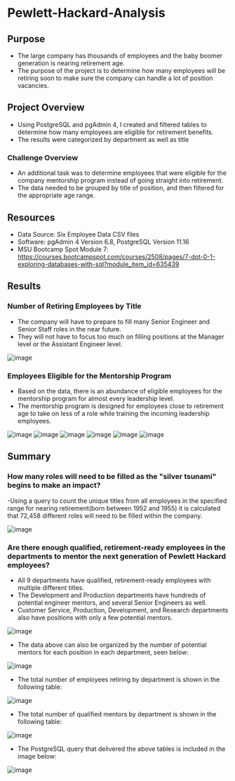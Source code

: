 # Pewlett-Hackard-Analysis

## Purpose
- The large company has thousands of employees and the baby boomer generation is nearing retirement age. 
- The purpose of the project is to determine how many employees will be retiring soon to make sure the company can handle a lot of position vacancies. 

## Project Overview
- Using PostgreSQL and pgAdmin 4, I created and filtered tables to determine how many employees are eligible for retirement benefits.
- The results were categorized by department as well as title


### Challenge Overview
- An additional task was to determine employees that were eligible for the company mentorship program instead of going straight into retirement. 
- The data needed to be grouped by title of position, and then filtered for the appropriate age range. 


## Resources
- Data Source: Six Employee Data CSV files
- Software: pgAdmin 4 Version 6.8, PostgreSQL Version 11.16
- MSU Bootcamp Spot Module 7: https://courses.bootcampspot.com/courses/2508/pages/7-dot-0-1-exploring-databases-with-sql?module_item_id=635439

## Results

### Number of Retiring Employees by Title
- The company will have to prepare to fill many Senior Engineer and Senior Staff roles in the near future.
- They will not have to focus too much on filling positions at the Manager level or the Assistant Engineer level.

![image](https://user-images.githubusercontent.com/104038813/180308062-c7dfd420-d92d-46d5-b0c1-6b06967c482b.png)

### Employees Eligible for the Mentorship Program
- Based on the data, there is an abundance of eligible employees for the mentorship program for almost every leadership level.
- The mentorship program is designed for employees close to retirement age to take on less of a role while training the incoming leadership employees. 

![image](https://user-images.githubusercontent.com/104038813/180309365-fa7fd882-a28d-44ff-8dca-96a4e8318960.png)
![image](https://user-images.githubusercontent.com/104038813/180309420-4cda2647-ac5d-4bd2-b51b-0bca5816c8f7.png)
![image](https://user-images.githubusercontent.com/104038813/180309490-34cf3697-090d-4bb2-9579-fd276d305375.png)
![image](https://user-images.githubusercontent.com/104038813/180309549-701ccedb-71f8-4751-ac22-731f6c5cafbf.png)
![image](https://user-images.githubusercontent.com/104038813/180309632-96b8331e-6a8a-4550-adc1-cb1d2421f2d2.png)
![image](https://user-images.githubusercontent.com/104038813/180309676-a4c1fc0a-e9b3-49c5-b32e-487950456255.png)


## Summary
### How many roles will need to be filled as the "silver tsunami" begins to make an impact? 
-Using a query to count the unique titles from all employees in the specified range for nearing retirement(born between 1952 and 1955) it is calculated that 72,458 different roles will need to be filled within the company. 

![image](https://user-images.githubusercontent.com/104038813/180312027-4b02c0c0-eb95-4463-b7ae-8e78a9ea9e43.png)


### Are there enough qualified, retirement-ready employees in the departments to mentor the next generation of Pewlett Hackard employees? 
- All 9 departments have qualified, retirement-ready employees with multiple different titles.
- The Development and Production departments have hundreds of potential engineer mentors, and several Senior Engineers as well.
- Customer Service, Production, Development, and Research departments also have positions with only a few potential mentors.
 
 ![image](https://user-images.githubusercontent.com/104038813/180316540-68380f15-65a1-4f88-a4fd-74f3e104c9df.png)
 
 - The data above can also be organized by the number of potential mentors for each position in each department, seen below:

 ![image](https://user-images.githubusercontent.com/104038813/180316476-f16e4d3a-374c-4d80-bd67-2863c1f80c1e.png)
 
 - The total number of employees retiring by department is shown in the following table: 
 
 ![image](https://user-images.githubusercontent.com/104038813/180340299-c8e46484-64ff-42e4-acca-1b37e41d115a.png)
 
 - The total number of qualified mentors by department is shown in the following table: 
 
 ![image](https://user-images.githubusercontent.com/104038813/180340935-945ff2ed-d72f-4c6f-bc66-52df03fd1b6c.png)


 
- The PostgreSQL query that delivered the above tables is included in the image below:

![image](https://user-images.githubusercontent.com/104038813/180317373-1bd2c5aa-3c3e-419e-ab78-ada826c3c057.png)


